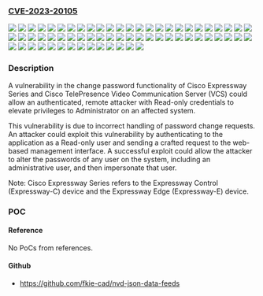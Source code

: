 ### [CVE-2023-20105](https://cve.mitre.org/cgi-bin/cvename.cgi?name=CVE-2023-20105)
![](https://img.shields.io/static/v1?label=Product&message=Cisco%20TelePresence%20Video%20Communication%20Server%20(VCS)%20Expressway&color=blue)
![](https://img.shields.io/static/v1?label=Version&message=X12.5.0%20&color=brightgreen)
![](https://img.shields.io/static/v1?label=Version&message=X12.5.1%20&color=brightgreen)
![](https://img.shields.io/static/v1?label=Version&message=X12.5.2%20&color=brightgreen)
![](https://img.shields.io/static/v1?label=Version&message=X12.5.3%20&color=brightgreen)
![](https://img.shields.io/static/v1?label=Version&message=X12.5.4%20&color=brightgreen)
![](https://img.shields.io/static/v1?label=Version&message=X12.5.5%20&color=brightgreen)
![](https://img.shields.io/static/v1?label=Version&message=X12.5.6%20&color=brightgreen)
![](https://img.shields.io/static/v1?label=Version&message=X12.5.7%20&color=brightgreen)
![](https://img.shields.io/static/v1?label=Version&message=X12.5.8%20&color=brightgreen)
![](https://img.shields.io/static/v1?label=Version&message=X12.5.9%20&color=brightgreen)
![](https://img.shields.io/static/v1?label=Version&message=X12.6.0%20&color=brightgreen)
![](https://img.shields.io/static/v1?label=Version&message=X12.6.1%20&color=brightgreen)
![](https://img.shields.io/static/v1?label=Version&message=X12.6.2%20&color=brightgreen)
![](https://img.shields.io/static/v1?label=Version&message=X12.6.3%20&color=brightgreen)
![](https://img.shields.io/static/v1?label=Version&message=X12.6.4%20&color=brightgreen)
![](https://img.shields.io/static/v1?label=Version&message=X12.7.0%20&color=brightgreen)
![](https://img.shields.io/static/v1?label=Version&message=X12.7.1%20&color=brightgreen)
![](https://img.shields.io/static/v1?label=Version&message=X14.0.1%20&color=brightgreen)
![](https://img.shields.io/static/v1?label=Version&message=X14.0.10%20&color=brightgreen)
![](https://img.shields.io/static/v1?label=Version&message=X14.0.11%20&color=brightgreen)
![](https://img.shields.io/static/v1?label=Version&message=X14.0.2%20&color=brightgreen)
![](https://img.shields.io/static/v1?label=Version&message=X14.0.3%20&color=brightgreen)
![](https://img.shields.io/static/v1?label=Version&message=X14.0.4%20&color=brightgreen)
![](https://img.shields.io/static/v1?label=Version&message=X14.0.5%20&color=brightgreen)
![](https://img.shields.io/static/v1?label=Version&message=X14.0.6%20&color=brightgreen)
![](https://img.shields.io/static/v1?label=Version&message=X14.0.7%20&color=brightgreen)
![](https://img.shields.io/static/v1?label=Version&message=X14.0.8%20&color=brightgreen)
![](https://img.shields.io/static/v1?label=Version&message=X14.0.9%20&color=brightgreen)
![](https://img.shields.io/static/v1?label=Version&message=X14.2.0%20&color=brightgreen)
![](https://img.shields.io/static/v1?label=Version&message=X14.2.1%20&color=brightgreen)
![](https://img.shields.io/static/v1?label=Version&message=X8.1%20&color=brightgreen)
![](https://img.shields.io/static/v1?label=Version&message=X8.1.1%20&color=brightgreen)
![](https://img.shields.io/static/v1?label=Version&message=X8.1.2%20&color=brightgreen)
![](https://img.shields.io/static/v1?label=Version&message=X8.10.0%20&color=brightgreen)
![](https://img.shields.io/static/v1?label=Version&message=X8.10.1%20&color=brightgreen)
![](https://img.shields.io/static/v1?label=Version&message=X8.10.2%20&color=brightgreen)
![](https://img.shields.io/static/v1?label=Version&message=X8.10.3%20&color=brightgreen)
![](https://img.shields.io/static/v1?label=Version&message=X8.10.4%20&color=brightgreen)
![](https://img.shields.io/static/v1?label=Version&message=X8.11.0%20&color=brightgreen)
![](https://img.shields.io/static/v1?label=Version&message=X8.11.1%20&color=brightgreen)
![](https://img.shields.io/static/v1?label=Version&message=X8.11.2%20&color=brightgreen)
![](https://img.shields.io/static/v1?label=Version&message=X8.11.3%20&color=brightgreen)
![](https://img.shields.io/static/v1?label=Version&message=X8.11.4%20&color=brightgreen)
![](https://img.shields.io/static/v1?label=Version&message=X8.2%20&color=brightgreen)
![](https://img.shields.io/static/v1?label=Version&message=X8.2.1%20&color=brightgreen)
![](https://img.shields.io/static/v1?label=Version&message=X8.2.2%20&color=brightgreen)
![](https://img.shields.io/static/v1?label=Version&message=X8.5%20&color=brightgreen)
![](https://img.shields.io/static/v1?label=Version&message=X8.5.1%20&color=brightgreen)
![](https://img.shields.io/static/v1?label=Version&message=X8.5.3%20&color=brightgreen)
![](https://img.shields.io/static/v1?label=Version&message=X8.6%20&color=brightgreen)
![](https://img.shields.io/static/v1?label=Version&message=X8.6.1%20&color=brightgreen)
![](https://img.shields.io/static/v1?label=Version&message=X8.7%20&color=brightgreen)
![](https://img.shields.io/static/v1?label=Version&message=X8.7.1%20&color=brightgreen)
![](https://img.shields.io/static/v1?label=Version&message=X8.7.2%20&color=brightgreen)
![](https://img.shields.io/static/v1?label=Version&message=X8.7.3%20&color=brightgreen)
![](https://img.shields.io/static/v1?label=Version&message=X8.8%20&color=brightgreen)
![](https://img.shields.io/static/v1?label=Version&message=X8.8.1%20&color=brightgreen)
![](https://img.shields.io/static/v1?label=Version&message=X8.8.2%20&color=brightgreen)
![](https://img.shields.io/static/v1?label=Version&message=X8.8.3%20&color=brightgreen)
![](https://img.shields.io/static/v1?label=Version&message=X8.9%20&color=brightgreen)
![](https://img.shields.io/static/v1?label=Version&message=X8.9.1%20&color=brightgreen)
![](https://img.shields.io/static/v1?label=Version&message=X8.9.2%20&color=brightgreen)
![](https://img.shields.io/static/v1?label=Vulnerability&message=Improper%20Input%20Validation&color=brightgreen)

### Description

A vulnerability in the change password functionality of Cisco Expressway Series and Cisco TelePresence Video Communication Server (VCS) could allow an authenticated, remote attacker with Read-only credentials to elevate privileges to Administrator on an affected system. This vulnerability is due to incorrect handling of password change requests. An attacker could exploit this vulnerability by authenticating to the application as a Read-only user and sending a crafted request to the web-based management interface. A successful exploit could allow the attacker to alter the passwords of any user on the system, including an administrative user, and then impersonate that user. Note: Cisco Expressway Series refers to the Expressway Control (Expressway-C) device and the Expressway Edge (Expressway-E) device.

### POC

#### Reference
No PoCs from references.

#### Github
- https://github.com/fkie-cad/nvd-json-data-feeds

